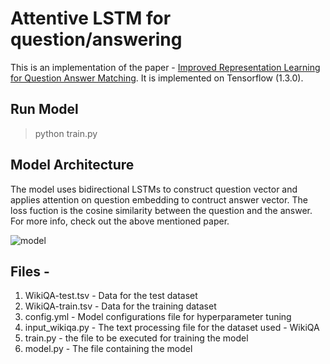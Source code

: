 # Attentive LSTM for question/answering

This is an implementation of the paper - [Improved Representation Learning for Question Answer Matching](http://www.aclweb.org/anthology/P16-1044).
It is implemented on Tensorflow (1.3.0).

## Run Model
> python train.py

## Model Architecture

The model uses bidirectional LSTMs to construct question vector and applies attention on question embedding to contruct answer vector. The loss fuction is the cosine similarity between the question and the answer. For more info, check out the above mentioned paper.

![model](https://github.com/divishdayal/Attentive_LSTM_question-answering/blob/master/model_pic.png "Model Architecture from paper")

## Files -
1. WikiQA-test.tsv - Data for the test dataset
2. WikiQA-train.tsv	- Data for the training dataset
3. config.yml	- Model configurations file for hyperparameter tuning
4. input_wikiqa.py - The text processing file for the dataset used - WikiQA
5. train.py - the file to be executed for training the model
6. model.py - The file containing the model		
